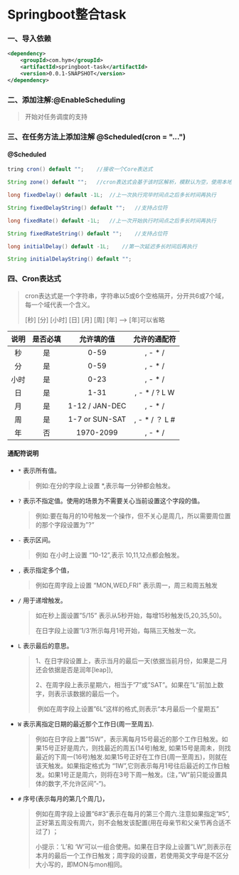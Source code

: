 # Springboot整合task

### 一、导入依赖

```xml
<dependency>
    <groupId>com.hym</groupId>
    <artifactId>springboot-task</artifactId>
    <version>0.0.1-SNAPSHOT</version>
</dependency>
```

### 二、添加注解:@EnableScheduling

> 开始对任务调度的支持

### 三、在任务方法上添加注解 @Scheduled(cron = "...")

#### @Scheduled

```java
tring cron() default "";	//接收一个Core表达式

String zone() default "";	//cron表达式会基于该时区解析，模默认为空，使用本地时区

long fixedDelay() default -1L;	//上一次执行完毕时间点之后多长时间再执行

String fixedDelayString() default "";	//支持占位符

long fixedRate() default -1L;	//上一次开始执行时间点之后多长时间再执行

String fixedRateString() default "";	//支持占位符

long initialDelay() default -1L;	//第一次延迟多长时间后再执行

String initialDelayString() default "";
```

### 四、Cron表达式

> cron表达式是一个字符串，字符串以5或6个空格隔开，分开共6或7个域，每一个域代表一个含义。
>
> [秒] [分] [小时] [日] [月] [周] [年]	--> [年]可以省略

| 说明 | 是否必填 |   允许填的值   |  允许的通配符   |
| :--: | :------: | :------------: | :-------------: |
|  秒  |    是    |      0-59      |     , - * /     |
|  分  |    是    |      0-59      |     , - * /     |
| 小时 |    是    |      0-23      |     , - * /     |
|  日  |    是    |      1-31      | , - * /   ? L W |
|  月  |    是    | 1-12 / JAN-DEC |     , - * /     |
|  周  |    是    | 1-7 or SUN-SAT | , - * /  ？ L # |
|  年  |    否    |   1970-2099    |     , - * /     |

#### 通配符说明

- `*` 表示所有值。 

  > 例如:在分的字段上设置 *,表示每一分钟都会触发。

- `?` 表示不指定值。使用的场景为不需要关心当前设置这个字段的值。

  > 例如:要在每月的10号触发一个操作，但不关心是周几，所以需要周位置的那个字段设置为”?”

- `-` 表示区间。

  > 例如 在小时上设置 “10-12”,表示 10,11,12点都会触发。

- `,` 表示指定多个值，

  > 例如在周字段上设置 “MON,WED,FRI” 表示周一，周三和周五触发

- `/` 用于递增触发。

  > 如在秒上面设置”5/15” 表示从5秒开始，每增15秒触发(5,20,35,50)。 
  >
  > 在日字段上设置’1/3’所示每月1号开始，每隔三天触发一次。

- `L` 表示最后的意思。

  > 1、在日字段设置上，表示当月的最后一天(依据当前月份，如果是二月还会依据是否是润年[leap]), 
  >
  > 2、在周字段上表示星期六，相当于”7”或”SAT”。如果在”L”前加上数字，则表示该数据的最后一个。
  >
  > ​		例如在周字段上设置”6L”这样的格式,则表示“本月最后一个星期五”

- `W` 表示离指定日期的最近那个工作日(周一至周五). 

  > 例如在日字段上置”15W”，表示离每月15号最近的那个工作日触发。如果15号正好是周六，则找最近的周五(14号)触发, 如果15号是周未，则找最近的下周一(16号)触发.如果15号正好在工作日(周一至周五)，则就在该天触发。如果指定格式为 “1W”,它则表示每月1号往后最近的工作日触发。如果1号正是周六，则将在3号下周一触发。(注，”W”前只能设置具体的数字,不允许区间”-“)。

- `#` 序号(表示每月的第几个周几)，

  > 例如在周字段上设置”6#3”表示在每月的第三个周六.注意如果指定”#5”,正好第五周没有周六，则不会触发该配置(用在母亲节和父亲节再合适不过了) ；
  >
  > 小提示：’L’和 ‘W’可以一组合使用。如果在日字段上设置”LW”,则表示在本月的最后一个工作日触发；周字段的设置，若使用英文字母是不区分大小写的，即MON与mon相同。

